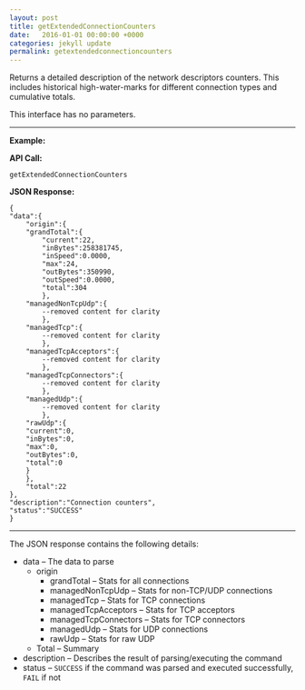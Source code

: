 ```yaml
---
layout: post
title: getExtendedConnectionCounters
date:   2016-01-01 00:00:00 +0000
categories: jekyll update
permalink: getextendedconnectioncounters
---
```


Returns a detailed description of the network descriptors counters. This includes historical high-water-marks for different connection types and cumulative totals.

This interface has no parameters.

------

**Example:**

**API Call:**

``` 
getExtendedConnectionCounters
```

**JSON Response:**

``` 
{
"data":{
    "origin":{
    "grandTotal":{
        "current":22,
        "inBytes":258381745,
        "inSpeed":0.0000,
        "max":24,
        "outBytes":350990,
        "outSpeed":0.0000,
        "total":304
        },
    "managedNonTcpUdp":{
        --removed content for clarity
        },
    "managedTcp":{
        --removed content for clarity
        },
    "managedTcpAcceptors":{
        --removed content for clarity
        },
    "managedTcpConnectors":{
        --removed content for clarity
        },
    "managedUdp":{
        --removed content for clarity
        },
    "rawUdp":{
    "current":0,
    "inBytes":0,
    "max":0,
    "outBytes":0,
    "total":0
    }
    },
    "total":22
},
"description":"Connection counters",
"status":"SUCCESS"
}
```

------

The JSON response contains the following details:

- data – The data to parse
  - origin
    - grandTotal – Stats for all connections
    - managedNonTcpUdp – Stats for non-TCP/UDP connections
    - managedTcp – Stats for TCP connections
    - managedTcpAcceptors – Stats for TCP acceptors
    - managedTcpConnectors – Stats for TCP connectors
    - managedUdp – Stats for UDP connections
    - rawUdp – Stats for raw UDP
  - Total – Summary
- description – Describes the result of parsing/executing the command
- status – `SUCCESS` if the command was parsed and executed successfully, `FAIL` if not